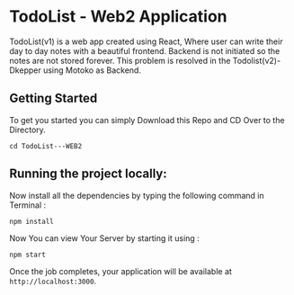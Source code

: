 # TodoList - Web2 Application

TodoList(v1) is a web app created using React, Where user can write their day to day notes with a beautiful frontend.
Backend is not initiated so the notes are not stored forever. This problem is resolved in the Todolist(v2)- Dkepper using Motoko as Backend.

## Getting Started

To get you started you can simply Download this Repo and CD Over to the Directory.

```
cd TodoList---WEB2
```

## Running the project locally: 

 Now install all the dependencies by typing the following command in Terminal :

```
npm install
```

 Now You can view Your Server by starting it using :
 
 ```
npm start
```
 

Once the job completes, your application will be available at `http://localhost:3000`.



